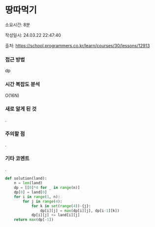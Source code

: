 # 땅따먹기

소요시간: 8분

작성일시: 24.03.22 22:47:40

출처: https://school.programmers.co.kr/learn/courses/30/lessons/12913

### 접근 방법
dp

### 시간 복잡도 분석
O(16N)

### 새로 알게 된 것
.

### 주의할 점
.

### 기타 코멘트
.

```python
def solution(land):
    n = len(land)
    dp = [[0]*4 for _ in range(n)]
    dp[0] = land[0]
    for i in range(1, n):
        for j in range(4):
            for k in set(range(4))-{j}:
                dp[i][j] = max(dp[i][j], dp[i-1][k])
            dp[i][j] += land[i][j]
    return max(dp[-1])
```
